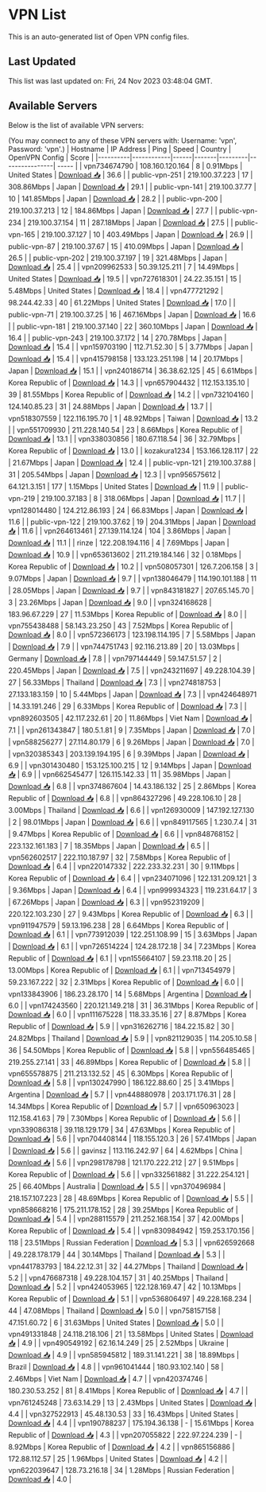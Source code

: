 # VPN List

This is an auto-generated list of Open VPN config files.

## Last Updated

This list was last updated on: Fri, 24 Nov 2023 03:48:04 GMT.

## Available Servers

Below is the list of available VPN servers:

(You may connect to any of these VPN servers with: Username: 'vpn', Password: 'vpn'.)
| Hostname | IP Address | Ping | Speed | Country | OpenVPN Config | Score |
|----------|------------|------|-------|---------|----------------| ----- |
| vpn734674790 | 108.160.120.164 | 8 | 0.91Mbps | United States | [Download 📥](./configs/server_0_US.ovpn) | 36.6 |
| public-vpn-251 | 219.100.37.223 | 17 | 308.86Mbps | Japan | [Download 📥](./configs/server_1_JP.ovpn) | 29.1 |
| public-vpn-141 | 219.100.37.77 | 10 | 141.85Mbps | Japan | [Download 📥](./configs/server_2_JP.ovpn) | 28.2 |
| public-vpn-200 | 219.100.37.213 | 12 | 184.86Mbps | Japan | [Download 📥](./configs/server_3_JP.ovpn) | 27.7 |
| public-vpn-234 | 219.100.37.154 | 11 | 287.18Mbps | Japan | [Download 📥](./configs/server_4_JP.ovpn) | 27.5 |
| public-vpn-165 | 219.100.37.127 | 10 | 403.49Mbps | Japan | [Download 📥](./configs/server_5_JP.ovpn) | 26.9 |
| public-vpn-87 | 219.100.37.67 | 15 | 410.09Mbps | Japan | [Download 📥](./configs/server_6_JP.ovpn) | 26.5 |
| public-vpn-202 | 219.100.37.197 | 19 | 321.48Mbps | Japan | [Download 📥](./configs/server_7_JP.ovpn) | 25.4 |
| vpn209962533 | 50.39.125.211 | 7 | 14.49Mbps | United States | [Download 📥](./configs/server_8_US.ovpn) | 19.5 |
| vpn727618301 | 24.22.35.151 | 15 | 5.48Mbps | United States | [Download 📥](./configs/server_9_US.ovpn) | 18.4 |
| vpn477721292 | 98.244.42.33 | 40 | 61.22Mbps | United States | [Download 📥](./configs/server_10_US.ovpn) | 17.0 |
| public-vpn-71 | 219.100.37.25 | 16 | 467.16Mbps | Japan | [Download 📥](./configs/server_11_JP.ovpn) | 16.6 |
| public-vpn-181 | 219.100.37.140 | 22 | 360.10Mbps | Japan | [Download 📥](./configs/server_12_JP.ovpn) | 16.4 |
| public-vpn-243 | 219.100.37.172 | 14 | 270.78Mbps | Japan | [Download 📥](./configs/server_13_JP.ovpn) | 15.4 |
| vpn159703190 | 112.71.52.30 | 5 | 3.77Mbps | Japan | [Download 📥](./configs/server_14_JP.ovpn) | 15.4 |
| vpn415798158 | 133.123.251.198 | 14 | 20.17Mbps | Japan | [Download 📥](./configs/server_15_JP.ovpn) | 15.1 |
| vpn240186714 | 36.38.62.125 | 45 | 6.61Mbps | Korea Republic of | [Download 📥](./configs/server_16_KR.ovpn) | 14.3 |
| vpn657904432 | 112.153.135.10 | 39 | 81.55Mbps | Korea Republic of | [Download 📥](./configs/server_17_KR.ovpn) | 14.2 |
| vpn732104160 | 124.140.85.23 | 31 | 24.88Mbps | Japan | [Download 📥](./configs/server_18_JP.ovpn) | 13.7 |
| vpn518307559 | 122.116.195.70 | 1 | 48.92Mbps | Taiwan | [Download 📥](./configs/server_19_TW.ovpn) | 13.2 |
| vpn551709930 | 211.228.140.54 | 23 | 8.66Mbps | Korea Republic of | [Download 📥](./configs/server_20_KR.ovpn) | 13.1 |
| vpn338030856 | 180.67.118.54 | 36 | 32.79Mbps | Korea Republic of | [Download 📥](./configs/server_21_KR.ovpn) | 13.0 |
| kozakura1234 | 153.166.128.117 | 22 | 21.67Mbps | Japan | [Download 📥](./configs/server_22_JP.ovpn) | 12.4 |
| public-vpn-121 | 219.100.37.88 | 31 | 205.54Mbps | Japan | [Download 📥](./configs/server_23_JP.ovpn) | 12.3 |
| vpn956575612 | 64.121.3.151 | 177 | 1.15Mbps | United States | [Download 📥](./configs/server_24_US.ovpn) | 11.9 |
| public-vpn-219 | 219.100.37.183 | 8 | 318.06Mbps | Japan | [Download 📥](./configs/server_25_JP.ovpn) | 11.7 |
| vpn128014480 | 124.212.86.193 | 24 | 66.83Mbps | Japan | [Download 📥](./configs/server_26_JP.ovpn) | 11.6 |
| public-vpn-122 | 219.100.37.62 | 19 | 204.31Mbps | Japan | [Download 📥](./configs/server_27_JP.ovpn) | 11.6 |
| vpn264613461 | 27.139.114.124 | 104 | 3.86Mbps | Japan | [Download 📥](./configs/server_28_JP.ovpn) | 11.1 |
| rinze | 122.208.194.116 | 4 | 7.69Mbps | Japan | [Download 📥](./configs/server_29_JP.ovpn) | 10.9 |
| vpn653613602 | 211.219.184.146 | 32 | 0.18Mbps | Korea Republic of | [Download 📥](./configs/server_30_KR.ovpn) | 10.2 |
| vpn508057301 | 126.7.206.158 | 3 | 9.07Mbps | Japan | [Download 📥](./configs/server_31_JP.ovpn) | 9.7 |
| vpn138046479 | 114.190.101.188 | 11 | 28.05Mbps | Japan | [Download 📥](./configs/server_32_JP.ovpn) | 9.7 |
| vpn843181827 | 207.65.145.70 | 3 | 23.26Mbps | Japan | [Download 📥](./configs/server_33_JP.ovpn) | 9.0 |
| vpn324168628 | 183.96.67.229 | 27 | 11.53Mbps | Korea Republic of | [Download 📥](./configs/server_34_KR.ovpn) | 8.0 |
| vpn755438488 | 58.143.23.250 | 43 | 7.52Mbps | Korea Republic of | [Download 📥](./configs/server_35_KR.ovpn) | 8.0 |
| vpn572366173 | 123.198.114.195 | 7 | 5.58Mbps | Japan | [Download 📥](./configs/server_36_JP.ovpn) | 7.9 |
| vpn744751743 | 92.116.213.89 | 20 | 13.03Mbps | Germany | [Download 📥](./configs/server_37_DE.ovpn) | 7.8 |
| vpn797144449 | 59.147.51.57 | 2 | 220.45Mbps | Japan | [Download 📥](./configs/server_38_JP.ovpn) | 7.5 |
| vpn243211697 | 49.228.104.39 | 27 | 56.33Mbps | Thailand | [Download 📥](./configs/server_39_TH.ovpn) | 7.3 |
| vpn274818753 | 27.133.183.159 | 10 | 5.44Mbps | Japan | [Download 📥](./configs/server_40_JP.ovpn) | 7.3 |
| vpn424648971 | 14.33.191.246 | 29 | 6.33Mbps | Korea Republic of | [Download 📥](./configs/server_41_KR.ovpn) | 7.3 |
| vpn892603505 | 42.117.232.61 | 20 | 11.86Mbps | Viet Nam | [Download 📥](./configs/server_42_VN.ovpn) | 7.1 |
| vpn261343847 | 180.5.1.81 | 9 | 7.35Mbps | Japan | [Download 📥](./configs/server_43_JP.ovpn) | 7.0 |
| vpn588256277 | 27.114.80.179 | 6 | 9.26Mbps | Japan | [Download 📥](./configs/server_44_JP.ovpn) | 7.0 |
| vpn320385343 | 203.139.194.195 | 6 | 9.39Mbps | Japan | [Download 📥](./configs/server_45_JP.ovpn) | 6.9 |
| vpn301430480 | 153.125.100.215 | 12 | 9.14Mbps | Japan | [Download 📥](./configs/server_46_JP.ovpn) | 6.9 |
| vpn662545477 | 126.115.142.33 | 11 | 35.98Mbps | Japan | [Download 📥](./configs/server_47_JP.ovpn) | 6.8 |
| vpn374867604 | 14.43.186.132 | 25 | 2.86Mbps | Korea Republic of | [Download 📥](./configs/server_48_KR.ovpn) | 6.8 |
| vpn864327296 | 49.228.106.10 | 28 | 3.00Mbps | Thailand | [Download 📥](./configs/server_49_TH.ovpn) | 6.6 |
| vpn126930009 | 147.192.127.130 | 2 | 98.01Mbps | Japan | [Download 📥](./configs/server_50_JP.ovpn) | 6.6 |
| vpn849117565 | 1.230.7.4 | 31 | 9.47Mbps | Korea Republic of | [Download 📥](./configs/server_51_KR.ovpn) | 6.6 |
| vpn848768152 | 223.132.161.183 | 7 | 18.35Mbps | Japan | [Download 📥](./configs/server_52_JP.ovpn) | 6.5 |
| vpn562602517 | 222.110.187.97 | 32 | 7.58Mbps | Korea Republic of | [Download 📥](./configs/server_53_KR.ovpn) | 6.4 |
| vpn220147332 | 222.233.32.231 | 30 | 9.11Mbps | Korea Republic of | [Download 📥](./configs/server_54_KR.ovpn) | 6.4 |
| vpn234071096 | 122.131.209.121 | 3 | 9.36Mbps | Japan | [Download 📥](./configs/server_55_JP.ovpn) | 6.4 |
| vpn999934323 | 119.231.64.17 | 3 | 67.26Mbps | Japan | [Download 📥](./configs/server_56_JP.ovpn) | 6.3 |
| vpn952319209 | 220.122.103.230 | 27 | 9.43Mbps | Korea Republic of | [Download 📥](./configs/server_57_KR.ovpn) | 6.3 |
| vpn911947579 | 59.13.196.238 | 28 | 6.64Mbps | Korea Republic of | [Download 📥](./configs/server_58_KR.ovpn) | 6.1 |
| vpn773912039 | 122.251.108.99 | 15 | 3.63Mbps | Japan | [Download 📥](./configs/server_59_JP.ovpn) | 6.1 |
| vpn726514224 | 124.28.172.18 | 34 | 7.23Mbps | Korea Republic of | [Download 📥](./configs/server_60_KR.ovpn) | 6.1 |
| vpn155664107 | 59.23.118.20 | 25 | 13.00Mbps | Korea Republic of | [Download 📥](./configs/server_61_KR.ovpn) | 6.1 |
| vpn713454979 | 59.23.167.222 | 32 | 2.31Mbps | Korea Republic of | [Download 📥](./configs/server_62_KR.ovpn) | 6.0 |
| vpn133843906 | 186.23.28.170 | 14 | 5.68Mbps | Argentina | [Download 📥](./configs/server_63_AR.ovpn) | 6.0 |
| vpn174243560 | 220.121.149.218 | 31 | 36.31Mbps | Korea Republic of | [Download 📥](./configs/server_64_KR.ovpn) | 6.0 |
| vpn111675228 | 118.33.35.16 | 27 | 8.87Mbps | Korea Republic of | [Download 📥](./configs/server_65_KR.ovpn) | 5.9 |
| vpn316262716 | 184.22.15.82 | 30 | 24.82Mbps | Thailand | [Download 📥](./configs/server_66_TH.ovpn) | 5.9 |
| vpn821129035 | 114.205.10.58 | 36 | 54.50Mbps | Korea Republic of | [Download 📥](./configs/server_67_KR.ovpn) | 5.8 |
| vpn556485465 | 219.255.27.141 | 33 | 46.89Mbps | Korea Republic of | [Download 📥](./configs/server_68_KR.ovpn) | 5.8 |
| vpn655578875 | 211.213.132.52 | 45 | 6.30Mbps | Korea Republic of | [Download 📥](./configs/server_69_KR.ovpn) | 5.8 |
| vpn130247990 | 186.122.88.60 | 25 | 3.41Mbps | Argentina | [Download 📥](./configs/server_70_AR.ovpn) | 5.7 |
| vpn448880978 | 203.171.176.31 | 28 | 14.34Mbps | Korea Republic of | [Download 📥](./configs/server_71_KR.ovpn) | 5.7 |
| vpn650963023 | 112.158.41.63 | 79 | 7.30Mbps | Korea Republic of | [Download 📥](./configs/server_72_KR.ovpn) | 5.6 |
| vpn339086318 | 39.118.129.179 | 34 | 47.63Mbps | Korea Republic of | [Download 📥](./configs/server_73_KR.ovpn) | 5.6 |
| vpn704408144 | 118.155.120.3 | 26 | 57.41Mbps | Japan | [Download 📥](./configs/server_74_JP.ovpn) | 5.6 |
| gavinsz | 113.116.242.97 | 64 | 4.62Mbps | China | [Download 📥](./configs/server_75_CN.ovpn) | 5.6 |
| vpn298178798 | 121.170.222.212 | 27 | 9.51Mbps | Korea Republic of | [Download 📥](./configs/server_76_KR.ovpn) | 5.6 |
| vpn332561882 | 31.222.254.121 | 25 | 66.40Mbps | Australia | [Download 📥](./configs/server_77_AU.ovpn) | 5.5 |
| vpn370496984 | 218.157.107.223 | 28 | 48.69Mbps | Korea Republic of | [Download 📥](./configs/server_78_KR.ovpn) | 5.5 |
| vpn858668216 | 175.211.178.152 | 28 | 39.25Mbps | Korea Republic of | [Download 📥](./configs/server_79_KR.ovpn) | 5.4 |
| vpn288115579 | 211.252.168.154 | 37 | 42.00Mbps | Korea Republic of | [Download 📥](./configs/server_80_KR.ovpn) | 5.4 |
| vpn830984942 | 159.253.170.156 | 118 | 23.51Mbps | Russian Federation | [Download 📥](./configs/server_81_RU.ovpn) | 5.3 |
| vpn626592668 | 49.228.178.179 | 44 | 30.14Mbps | Thailand | [Download 📥](./configs/server_82_TH.ovpn) | 5.3 |
| vpn441783793 | 184.22.12.31 | 32 | 44.27Mbps | Thailand | [Download 📥](./configs/server_83_TH.ovpn) | 5.2 |
| vpn476687318 | 49.228.104.157 | 31 | 40.25Mbps | Thailand | [Download 📥](./configs/server_84_TH.ovpn) | 5.2 |
| vpn424053965 | 122.128.169.47 | 42 | 10.13Mbps | Korea Republic of | [Download 📥](./configs/server_85_KR.ovpn) | 5.1 |
| vpn536806497 | 49.228.168.234 | 44 | 47.08Mbps | Thailand | [Download 📥](./configs/server_86_TH.ovpn) | 5.0 |
| vpn758157158 | 47.151.60.72 | 6 | 31.63Mbps | United States | [Download 📥](./configs/server_87_US.ovpn) | 5.0 |
| vpn491331848 | 24.118.218.106 | 21 | 13.58Mbps | United States | [Download 📥](./configs/server_88_US.ovpn) | 4.9 |
| vpn490549192 | 62.16.14.249 | 25 | 2.52Mbps | Ukraine | [Download 📥](./configs/server_89_UA.ovpn) | 4.9 |
| vpn585945812 | 189.31.141.221 | 38 | 18.89Mbps | Brazil | [Download 📥](./configs/server_90_BR.ovpn) | 4.8 |
| vpn961041444 | 180.93.102.140 | 58 | 2.46Mbps | Viet Nam | [Download 📥](./configs/server_91_VN.ovpn) | 4.7 |
| vpn420374746 | 180.230.53.252 | 81 | 8.41Mbps | Korea Republic of | [Download 📥](./configs/server_92_KR.ovpn) | 4.7 |
| vpn761245248 | 73.63.14.29 | 13 | 2.43Mbps | United States | [Download 📥](./configs/server_93_US.ovpn) | 4.4 |
| vpn327522913 | 45.48.130.53 | 33 | 16.43Mbps | United States | [Download 📥](./configs/server_94_US.ovpn) | 4.4 |
| vpn190788237 | 175.194.36.138 | - | 15.61Mbps | Korea Republic of | [Download 📥](./configs/server_95_KR.ovpn) | 4.3 |
| vpn207055822 | 222.97.224.239 | - | 8.92Mbps | Korea Republic of | [Download 📥](./configs/server_96_KR.ovpn) | 4.2 |
| vpn865156886 | 172.88.112.57 | 25 | 1.96Mbps | United States | [Download 📥](./configs/server_97_US.ovpn) | 4.2 |
| vpn622039647 | 128.73.216.18 | 34 | 1.28Mbps | Russian Federation | [Download 📥](./configs/server_98_RU.ovpn) | 4.0 |
